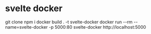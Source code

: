 # svelte docker

git clone
npm i
docker build . -t svelte-docker
docker run --rm --name=svelte-docker -p 5000:80 svelte-docker
http://localhost:5000